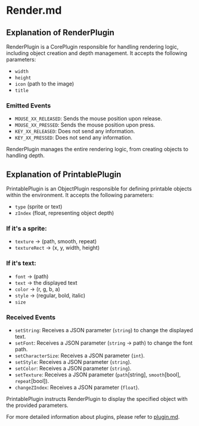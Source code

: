 # Render.md

## Explanation of RenderPlugin

RenderPlugin is a CorePlugin responsible for handling rendering logic, including object creation and depth management. It accepts the following parameters:

- `width`
- `height`
- `icon` (path to the image)
- `title`

### Emitted Events

- `MOUSE_XX_RELEASED`: Sends the mouse position upon release.
- `MOUSE_XX_PRESSED`: Sends the mouse position upon press.
- `KEY_XX_RELEASED`: Does not send any information.
- `KEY_XX_PRESSED`: Does not send any information.

RenderPlugin manages the entire rendering logic, from creating objects to handling depth.

## Explanation of PrintablePlugin

PrintablePlugin is an ObjectPlugin responsible for defining printable objects within the environment. It accepts the following parameters:

- `type` (sprite or text)
- `zIndex` (float, representing object depth)

### If it's a sprite:

- `texture` -> (path, smooth, repeat)
- `textureRect` -> (x, y, width, height)

### If it's text:

- `font` -> (path)
- `text` -> the displayed text
- `color` -> (r, g, b, a)
- `style` -> (regular, bold, italic)
- `size`

### Received Events

- `setString`: Receives a JSON parameter (`string`) to change the displayed text.
- `setFont`: Receives a JSON parameter (`string` -> path) to change the font path.
- `setCharacterSize`: Receives a JSON parameter (`int`).
- `setStyle`: Receives a JSON parameter (`string`).
- `setColor`: Receives a JSON parameter (`string`).
- `setTexture`: Receives a JSON parameter (`path`[string], `smooth`[bool], `repeat`[bool]).
- `changeZIndex`: Receives a JSON parameter (`float`).

PrintablePlugin instructs RenderPlugin to display the specified object with the provided parameters.

For more detailed information about plugins, please refer to [plugin.md](https://github.com/rtipe/Uniti/blob/d83db8477333b3260975e19cee6697aea1c5bf38/Plugins/Plugin.md).
